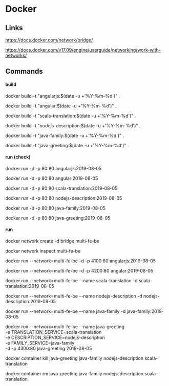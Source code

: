 # Docker


## Links

https://docs.docker.com/network/bridge/

https://docs.docker.com/v17.09/engine/userguide/networking/work-with-networks/


## Commands

#### build

docker build -t "angularjs:$(date -u +'%Y-%m-%d')" .

docker build -t "angular:$(date -u +'%Y-%m-%d')" .

docker build -t "scala-translation:$(date -u +'%Y-%m-%d')" .

docker build -t "nodejs-description:$(date -u +'%Y-%m-%d')" .

docker build -t "java-family:$(date -u +'%Y-%m-%d')" .

docker build -t "java-greeting:$(date -u +'%Y-%m-%d')" .

#### run (check)

docker run -d -p 80:80 angularjs:2019-08-05

docker run -d -p 80:80 angular:2019-08-05

docker run -d -p 80:80 scala-translation:2019-08-05

docker run -d -p 80:80 nodejs-description:2019-08-05

docker run -d -p 80:80 java-family:2019-08-05

docker run -d -p 80:80 java-greeting:2019-08-05

#### run

docker network create -d bridge multi-fe-be

docker network inspect multi-fe-be

docker run --network=multi-fe-be -d -p 4100:80 angularjs:2019-08-05

docker run --network=multi-fe-be -d -p 4200:80 angular:2019-08-05

docker run --network=multi-fe-be --name scala-translation -d scala-translation:2019-08-05

docker run --network=multi-fe-be --name nodejs-description -d nodejs-description:2019-08-05

docker run --network=multi-fe-be --name java-family -d java-family:2019-08-05

docker run --network=multi-fe-be --name java-greeting \
 -e TRANSLATION_SERVICE=scala-translation \
 -e DESCRIPTION_SERVICE=nodejs-description \
 -e FAMILY_SERVICE=java-family \
 -d -p 4300:80 java-greeting:2019-08-05

docker container kill java-greeting java-family nodejs-description scala-translation

docker container rm java-greeting java-family nodejs-description scala-translation
